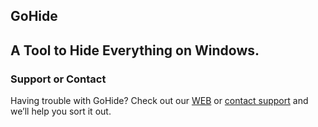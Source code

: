 ## GoHide
## A Tool to Hide Everything on Windows.

### Support or Contact

Having trouble with GoHide? Check out our [WEB](https://gohideapp.com) or [contact support](https://gohideapp.com) and we’ll help you sort it out.
